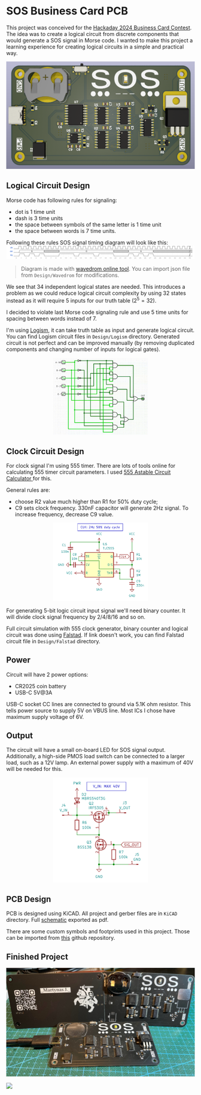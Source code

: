 # SOS Business Card PCB

This project was conceived for the [Hackaday 2024 Business Card Contest](https://hackaday.io/contest/195949-2024-business-card-contest). The idea was to create a logical circuit from discrete components that would generate a SOS signal in Morse code. I wanted to make this project a learning experience for creating logical circuits in a simple and practical way.

![pcb](Design/Images/pcb_top.png)

## Logical Circuit Design

Morse code has following rules for signaling:

- dot is 1 time unit
- dash is 3 time units
- the space between symbols of the same letter is 1 time unit
- the space between words is 7 time units.

Following these rules SOS signal timing diagram will look like this:
![wavedrome](Design/Wavedrom/waveform.png)

> Diagram is made with [wavedrom online tool](https://wavedrom.com/editor.html). You can import json file from `Design/Wavedrom` for modifications.

We see that 34 independent logical states are needed. This introduces a problem as we could reduce logical circuit complexity by using 32 states instead as it will require 5 inputs for our truth table $(2^5=32)$.

I decided to violate last Morse code signaling rule and use 5 time units for spacing between words instead of 7.

I'm using [Logism](http://www.cburch.com/logisim/), it can take truth table as input and generate logical circuit. You can find Logism circuit files in `Design/Logism` directory. Generated circuit is not perfect and can be improved manually (by removing duplicated components and changing number of inputs for logical gates).

<div align="center">
    <img src="Design/Logism/simulation.gif" width="50%" alt="logism"/>
</div>

## Clock Circuit Design

For clock signal I'm using 555 timer. There are lots of tools online for calculating 555 timer circuit parameters. I used [555 Astable Circuit Calculator ](https://ohmslawcalculator.com/555-astable-calculator) for this.

General rules are:

- choose R2 value much higher than R1 for 50% duty cycle;
- C9 sets clock frequency. 330nF capacitor will generate 2Hz signal. To increase frequency, decrease C9 value.

<div align="center">
    <img src="Design/Images/555_schematic.png" width="50%" alt="555"/>
</div>

For generating 5-bit logic circuit input signal we'll need binary counter. It will divide clock signal frequency by 2/4/8/16 and so on.

Full circuit simulation with 555 clock generator, binary counter and logical circuit was done using [Falstad](https://tinyurl.com/2bdrotlr). If link doesn't work, you can find Falstad circuit file in `Design/Falstad` directory.

## Power

Circuit will have 2 power options:

- CR2025 coin battery
- USB-C 5V@3A

USB-C socket CC lines are connected to ground via 5.1K ohm resistor. This tells power source to supply 5V on VBUS line. Most ICs I chose have maximum supply voltage of 6V.

## Output

The circuit will have a small on-board LED for SOS signal output. Additionally, a high-side PMOS load switch can be connected to a larger load, such as a 12V lamp. An external power supply with a maximum of 40V will be needed for this.

<div align="center">
    <img src="Design/Images/load_switch.png" width="50%" alt="load switch"/>
</div>

## PCB Design

PCB is designed using KiCAD. All project and gerber files are in `KiCAD` directory.
Full [schematic](schematic.pdf) exported as pdf.

There are some custom symbols and footprints used in this project. Those can be imported from [this](https://github.com/f5AFfMhv/my-kicad-libraries) github repository.

## Finished Project

<div align="center">
    <img src="Design/Images/finished_board.jpg" width="100%" alt="board"/>
</div>

[<img src="https://img.youtube.com/vi/pKzfa068GOo/hqdefault.jpg" width="100%"
/>](https://www.youtube.com/embed/pKzfa068GOo)
